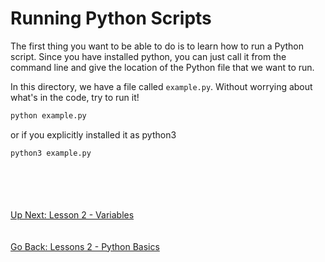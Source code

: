 # Running Python Scripts
The first thing you want to be able to do is to learn how to run a Python script. Since you have installed python, you
can just call it from the command line and give the location of the Python file that we want to run.

In this directory, we have a file called `example.py`. Without worrying about what's in the code, try to run it!

```bash
python example.py
```

or if you explicitly installed it as python3

```bash
python3 example.py
```
\
\
\
\
[Up Next: Lesson 2 - Variables](variables.md)
\
\
\
[Go Back: Lessons 2 - Python Basics](README.md)
